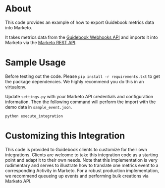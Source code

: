 # About

This code provides an example of how to export Guidebook metrics data into Marketo.

It takes metrics data from the [Guidebook Webhooks API](https://developer.guidebook.com/#webhooks) and imports it into Marketo via the [Marketo REST API](http://developers.marketo.com/rest-api/).


# Sample Usage

Before testing out the code.  Please `pip install -r requirements.txt` to get the package dependencies.  We highly recommend you do this in an [virtualenv](https://virtualenv.pypa.io/en/stable/).

Update `settings.py` with your Marketo API credentials and configuration information. Then the following command will perform the import with the demo data in `sample_event.json`.

`python execute_integration`

# Customizing this Integration

This code is provided to Guidebook clients to customize for their own integrations.  Clients are welcome to take this integration code as a starting point and adapt it to their own needs.  Note that this implementation is very rudimentary and serves to illustrate how to translate one metrics event to a corresponding Activity in Marketo.  For a robust production implementation, we recommend queueing up events and performing bulk creations via Marketo API.